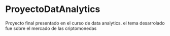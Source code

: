 # ProyectoDatAnalytics
Proyecto final presentado en el curso de data analytics. el tema desarrolado fue sobre el mercado de las criptomonedas

